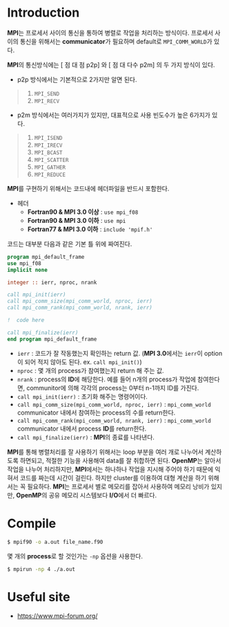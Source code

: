 
# Introduction

**MPI**는 프로세서 사이의 통신을 통하여 병렬로 작업을 처리하는 방식이다. 프로세서 사이의 통신을 위해서는 **communicator**가 필요하며 default로 `MPI_COMM_WORLD`가 있다. 

**MPI**의 통신방식에는 [ 점 대 점 p2p] 와 [ 점 대 다수 p2m] 의 두 가지 방식이 있다.

- p2p 방식에서는 기본적으로 2가지만 알면 된다. <br>
>  1. `MPI_SEND` <br>
>  2. `MPI_RECV`

- p2m 방식에서는 여러가지가 있지만, 대표적으로 사용 빈도수가 높은 6가지가 있다. <br>
> 1. `MPI_ISEND` <br>
> 2. `MPI_IRECV` <br>
> 3. `MPI_BCAST` <br>
> 4. `MPI_SCATTER` <br>
> 5. `MPI_GATHER` <br>
> 6. `MPI_REDUCE`

**MPI**를 구현하기 위해서는 코드내에  헤더파일을 반드시 포함한다.

- 헤더
  - **Fortran90 & MPI 3.0 이상** : `use mpi_f08`
  - **Fortran90 & MPI 3.0 이하** : `use mpi `
  - **Fortran77 & MPI 3.0 이하** : `include 'mpif.h'`

코드는 대부분 다음과 같은 기본 틀 위에 짜여진다.
```fortran
program mpi_default_frame
use mpi_f08
implicit none

integer :: ierr, nproc, nrank

call mpi_init(ierr)
call mpi_comm_size(mpi_comm_world, nproc, ierr)
call mpi_comm_rank(mpi_comm_world, nrank, ierr)

!  code here

call mpi_finalize(ierr)
end program mpi_default_frame
```

- `ierr` : 코드가 잘 작동했는지 확인하는 return 값. (**MPI 3.0**에서는 `ierr`이 option이 되어 적지 않아도 된다. ex. `call mpi_init()`)
- `nproc` : 몇 개의 process가 참여했는지 return 해 주는 값.
- `nrank` : process의 **ID**에 해당한다. 예를 들어 n개의 process가 작업에 참여한다면, communitor에 의해 각각의 process는 0부터 n-1까지 ID를 가진다.
- `call mpi_init(ierr)` : 초기화 해주는 명령어이다.
- `call mpi_comm_size(mpi_comm_world, nproc, ierr)` : `mpi_comm_world` communicator 내에서 참여하는 process의 수를 return한다.
- `call mpi_comm_rank(mpi_comm_world, nrank, ierr)` : `mpi_comm_world` communicator 내에서 process **ID**를 return한다.
- `call mpi_finalize(ierr)` : **MPI**의 종료를 나타낸다.

**MPI**를 통해 병렬처리를 잘 사용하기 위해서는 loop 부분을 여러 개로 나누어서 계산하도록 하면되고, 적절한 기능을 사용해여 data를 잘 취합하면 된다. **OpenMP**는 알아서 작업을 나누어 처리하지만, **MPI**에서는 하나하나 작업을 지시해 주어야 하기 때문에 익혀서 코드를 짜는데 시간이 걸린다. 하지만 cluster를 이용하여 대형 계산을 하기 위해서는 꼭 필요하다. **MPI**는 프로세서 별로 메모리를 잡아서 사용하여 메모리 낭비가 있지만, **OpenMP**의 공유 메모리 시스템보다 **I/O**에서 더 빠르다.

# Compile
```bash
$ mpif90 -o a.out file_name.f90
```
몇 개의 **process**로 할 것인가는 `-np` 옵션을 사용한다.
```bash
$ mpirun -np 4 ./a.out
```

# Useful site
- <a href='https://www.mpi-forum.org/' target='_blank'> https://www.mpi-forum.org/ </a>
